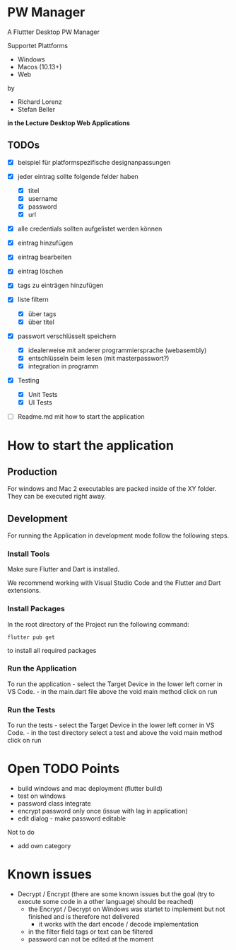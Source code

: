 # PW Manager

A Fluttter Desktop PW Manager

Supportet Plattforms
- Windows
- Macos (10.13+)
- Web

by
- Richard Lorenz
- Stefan Beller

**in the Lecture Desktop Web Applications**

## TODOs
- [x] beispiel für platformspezifische designanpassungen 
- [x] jeder eintrag sollte folgende felder haben
    - [x] titel
    - [x] username
    - [x] password
    - [x] url
- [x] alle credentials sollten aufgelistet werden können
- [x] eintrag hinzufügen
- [x] eintrag bearbeiten
- [x] eintrag löschen
- [x] tags zu einträgen hinzufügen
- [x] liste filtern
    - [x] über tags
    - [x] über titel
- [x] passwort verschlüsselt speichern
    - [x] idealerweise mit anderer programmiersprache (webasembly)
    - [x] entschlüsseln beim lesen (mit masterpasswort?)
    - [x] integration in programm
- [x] Testing
    - [x] Unit Tests
    - [x] UI Tests
- [ ] Readme.md mit how to start the application


# How to start the application

## Production

For windows and Mac 2 executables are packed inside of the XY folder. They can be executed right away.

## Development

For running the Application in development mode follow the following steps.

### Install Tools

Make sure Flutter and Dart is installed.

We recommend working with Visual Studio Code and the Flutter and Dart extensions.
### Install Packages

In the root directory of the Project run the following command: 

    flutter pub get

to install all required packages


### Run the Application

To run the application 
    - select the Target Device in the lower left corner in VS Code.
    - in the main.dart file above the void main method click on run


### Run the Tests

To run the tests 
    - select the Target Device in the lower left corner in VS Code.
    - in the test directory select a test and above the void main method click on run

# Open TODO Points

- build windows and mac deployment (flutter build)
- test on windows
- password class integrate
- encrypt password only once (issue with lag in application)
- edit dialog - make password editable

Not to do
- add own category

# Known issues

- Decrypt / Encrypt (there are some known issues but the goal (try to execute some code in a other language) should be reached)
    - the Encrypt / Decrypt on Windows was startet to implement but not finished and is therefore not delivered
        - it works with the dart encode / decode implementation
    - in the filter field tags or text can be filtered
    - password can not be edited at the moment
